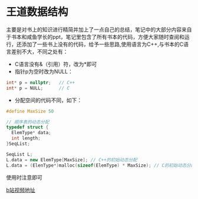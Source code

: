# 王道数据结构
主要是对书上的知识进行精简并加上了一点自己的总结，笔记中的大部分内容来自于书本和咸鱼学长的ppt，笔记里包含了所有书本的代码，方便大家随时查阅和运行，还添加了一些书上没有的代码，给予一些思路,使用语言为C++,与书本的C语言差别不大，不同之处有：
- C语言没有&（引用）符，改为\*即可
- 指针p为空时改为NULL：
```C++
int* p = nullptr;   // C++
int* p = NULL;      // C
```
- 分配空间的代码不同，如下：
```C++
#define MaxSize 50

// 顺序表的动态分配
typedef struct {
  ElemType* data;
  int length;
}SeqList;

SeqList L;
L.data = new ElemType[MaxSize]; // C++的初始动态分配
L.data = (ElenType*)malloc(sizeof(ElemType) * MaxSize); // C的初始动态分配
```
使用时注意即可

[b站视频地址](https://www.bilibili.com/video/BV1b7411N798?share_source=copy_web)